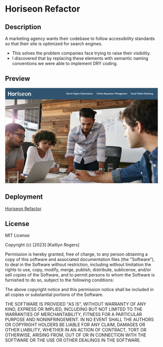 # Horiseon Refactor

## Description

A marketing agency wants their codebase to follow accessibility standards so that their site is optimized for search engines.

- This solves the problem companies face trying to raise their visibility.
- I discovered that by replacing these elements with semantic naming conventions we were able to implement DRY coding.

## Preview

![alt text](assets/images/Horiseon_SS.png)

## Deployment

[Horiseon Refactor](https://katemcro.github.io/challenge1/)


## License

MIT License

Copyright (c) [2023] [Kaitlyn Rogers]

Permission is hereby granted, free of charge, to any person obtaining a copy
of this software and associated documentation files (the "Software"), to deal
in the Software without restriction, including without limitation the rights
to use, copy, modify, merge, publish, distribute, sublicense, and/or sell
copies of the Software, and to permit persons to whom the Software is
furnished to do so, subject to the following conditions:

The above copyright notice and this permission notice shall be included in all
copies or substantial portions of the Software.

THE SOFTWARE IS PROVIDED "AS IS", WITHOUT WARRANTY OF ANY KIND, EXPRESS OR
IMPLIED, INCLUDING BUT NOT LIMITED TO THE WARRANTIES OF MERCHANTABILITY,
FITNESS FOR A PARTICULAR PURPOSE AND NONINFRINGEMENT. IN NO EVENT SHALL THE
AUTHORS OR COPYRIGHT HOLDERS BE LIABLE FOR ANY CLAIM, DAMAGES OR OTHER
LIABILITY, WHETHER IN AN ACTION OF CONTRACT, TORT OR OTHERWISE, ARISING FROM,
OUT OF OR IN CONNECTION WITH THE SOFTWARE OR THE USE OR OTHER DEALINGS IN THE
SOFTWARE.